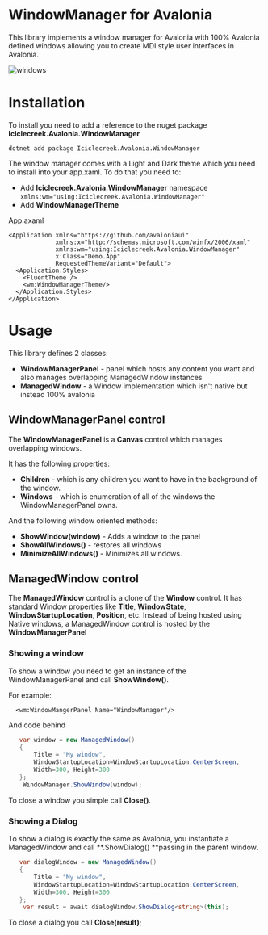 # WindowManager for Avalonia
This library implements a window manager for Avalonia with 100% Avalonia defined windows allowing you to create MDI style user interfaces in Avalonia.

![windows](https://github.com/user-attachments/assets/3d38f431-5451-4d34-b88d-9656ba5ab5ab)

# Installation
To install you need to add a reference to the nuget package **Iciclecreek.Avalonia.WindowManager**

```dotnet add package Iciclecreek.Avalonia.WindowManager```

The window manager comes with a Light and Dark theme which you need to install into your app.xaml.
To do that you need to:
* Add **Iciclecreek.Avalonia.WindowManager** namespace  ```xmlns:wm="using:Iciclecreek.Avalonia.WindowManager"```
* Add **WindowManagerTheme** 

App.axaml
```
<Application xmlns="https://github.com/avaloniaui"
             xmlns:x="http://schemas.microsoft.com/winfx/2006/xaml"
             xmlns:wm="using:Iciclecreek.Avalonia.WindowManager"
             x:Class="Demo.App"
             RequestedThemeVariant="Default">
  <Application.Styles>
    <FluentTheme />
    <wm:WindowManagerTheme/>
  </Application.Styles>
</Application>
```

# Usage
This library defines 2 classes:
* **WindowManagerPanel** - panel which hosts any content you want and also manages overlapping ManagedWindow instances 
* **ManagedWindow** - a Window implementation which isn't native but instead 100% avalonia 
 
## WindowManagerPanel control
The **WindowManagerPanel** is a **Canvas** control which manages overlapping windows.

It has the following properties:
* **Children** - which is any children you want to have in the background of the window.
* **Windows** - which is enumeration of all of the windows the WindowManagerPanel owns.

And the following window oriented methods:
* **ShowWindow(window)** - Adds a window to the panel
* **ShowAllWindows()** - restores all windows
* **MinimizeAllWindows()** - Minimizes all windows.

## ManagedWindow control
The **ManagedWindow** control is a clone of the **Window** control. It has standard Window properties like **Title**, **WindowState**, **WindowStartupLocation**, **Position**, etc.
Instead of being hosted using Native windows, a ManagedWindow control is hosted by the **WindowManagerPanel**

### Showing a window
To show a window you need to get an instance of the WindowManagerPanel and call **ShowWindow()**.

For example:
```xaml
  <wm:WindowMangerPanel Name="WindowManager"/>
```
And code behind
```cs
   var window = new ManagedWindow()
   {
       Title = "My window",
       WindowStartupLocation=WindowStartupLocation.CenterScreen,
       Width=300, Height=300
   };
    WindowManager.ShowWindow(window);
```

To close a window you simple call **Close()**.

### Showing a Dialog
To show a dialog is exactly the same as Avalonia, you instantiate a ManagedWindow and call **.ShowDialog() **passing in the parent window.
```cs
   var dialogWindow = new ManagedWindow()
   {
       Title = "My window",
       WindowStartupLocation=WindowStartupLocation.CenterScreen,
       Width=300, Height=300
   };
    var result = await dialogWindow.ShowDialog<string>(this);
```

To close a dialog you call **Close(result)**;


